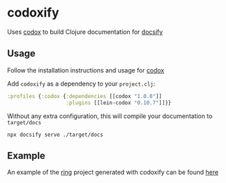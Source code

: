 # codoxify

Uses [codox](https://github.com/weavejester/codox) to build Clojure documentation for [docsify](https://github.com/docsifyjs/docsify)

## Usage

Follow the installation instructions and usage for [codox](https://github.com/weavejester/codox)

Add `codoxify` as a dependency to your `project.clj`:

```clojure
:profiles {:codox {:dependencies [[codox "1.0.0"]]
                   :plugins [[lein-codox "0.10.7"]]}}
```

Without any extra configuration, this will compile your documentation to `target/docs`

```
npx docsify serve ./target/docs
```

## Example

An example of the [ring](https://github.com/ring-clojure/ring) project generated with codoxify can be found [here]()